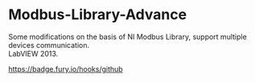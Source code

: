 # Modbus-Library-Advance
Some modifications on the basis of NI Modbus Library, support multiple devices communication.  
LabVIEW 2013.

https://badge.fury.io/hooks/github
